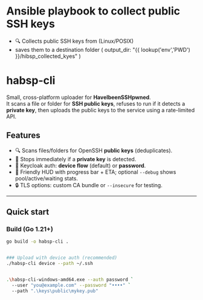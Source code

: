 # Ansible playbook to collect public SSH keys

- 🔍 Collects public SSH keys from (Linux/POSIX)
- saves them to a destination folder (    output_dir: "{{ lookup('env','PWD') }}/hibsp_collected_kyes"    )


# habsp-cli

Small, cross-platform uploader for **HaveIbeenSSHpwned**.  
It scans a file or folder for **SSH public keys**, refuses to run if it detects a **private key**, then uploads the public keys to the service using a rate-limited API.

## Features

- 🔍 Scans files/folders for OpenSSH **public keys** (deduplicates).
- 🛑 Stops immediately if a **private key** is detected.
- 🔐 Keycloak auth: **device flow** (default) or **password**.
- 📶 Friendly HUD with progress bar + ETA; optional `--debug` shows pool/active/waiting stats.
- 🔒 TLS options: custom CA bundle or `--insecure` for testing.

---

## Quick start

### Build (Go 1.21+)

```bash
go build -o habsp-cli .


### Upload with device auth (recommended)
./habsp-cli device --path ~/.ssh


.\habsp-cli-windows-amd64.exe --auth password `
  --user "you@example.com" --password "••••" `
  --path ".\keys\public\mykey.pub"
